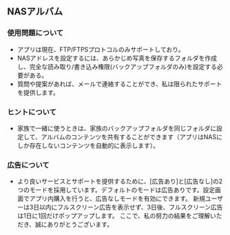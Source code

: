 ## NASアルバム

### 使用問題について
- アプリは現在、FTP/FTPSプロトコルのみサポートしており。
- NASアドレスを設定するには、あらかじめ写真を保存するフォルダを作成し、完全な読み取り/書き込み権限(バックアップフォルダのみ)を設定する必要がある。
- 質問や提案があれば、メールで連絡することができ、私は限られたサポートを提供します。

### ヒントについて
- 家族で一緒に使うときは、家族のバックアップフォルダを同じフォルダに設定して、アルバムのコンテンツを共有することができます（アプリはNASにしか存在しないコンテンツを自動的に表示します）。

### 広告について
- より良いサービスとサポートを提供するために、[広告あり]と​​[広告なし]の2つのモードを採用しています。デフォルトのモードは広告ありです。設定画面でアプリ内購入を行うと、広告なしモードを有効にできます。 新規ユーザーは3日以内にフルスクリーン広告を表示せず、3日後、フルスクリーン広告は1日に1回だけポップアップします。 ここで、私の努力の結果をご理解いただき、誠にありがとうございます。